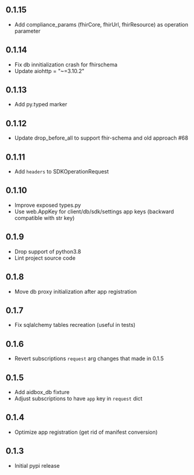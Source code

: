 ## 0.1.15

- Add compliance_params (fhirCore, fhirUrl, fhirResource) as operation parameter

## 0.1.14

- Fix db innitialization crash for fhirschema
- Update aiohttp = "~=3.10.2"

## 0.1.13

- Add py.typed marker

## 0.1.12

- Update drop_before_all to support fhir-schema and old approach #68

## 0.1.11

- Add `headers` to SDKOperationRequest

## 0.1.10

- Improve exposed types.py
- Use web.AppKey for client/db/sdk/settings app keys (backward compatible with str key)

## 0.1.9

- Drop support of python3.8
- Lint project source code

## 0.1.8

- Move db proxy initialization after app registration

## 0.1.7

- Fix sqlalchemy tables recreation (useful in tests)

## 0.1.6

- Revert subscriptions `request` arg changes that made in 0.1.5

## 0.1.5

- Add aidbox_db fixture
- Adjust subscriptions to have `app` key in `request` dict

## 0.1.4

- Optimize app registration (get rid of manifest conversion)

## 0.1.3

- Initial pypi release
